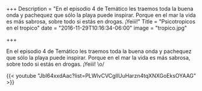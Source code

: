 +++
Description = "En el episodio 4 de Temático les traemos toda la buena onda y pachequez que sólo la playa puede inspirar. Porque en el mar la vida es más sabrosa, sobre todo si estás en drogas. ¡Yeiii!"
Title = "Psicotropicos en el tropico"
date = "2016-11-29T10:16:34-06:00"
image = "tropico.jpg"

+++

En el episodio 4 de Temático les traemos toda la buena onda y pachequez que sólo la playa puede inspirar. Porque en el mar la vida es más sabrosa, sobre todo si estás en drogas. ¡Yeiii! \o/

{{< youtube "JbI64xxdAac?list=PLWlvCVCglIUuHarzn4tqXNXGoEksOYAAG" >}}
